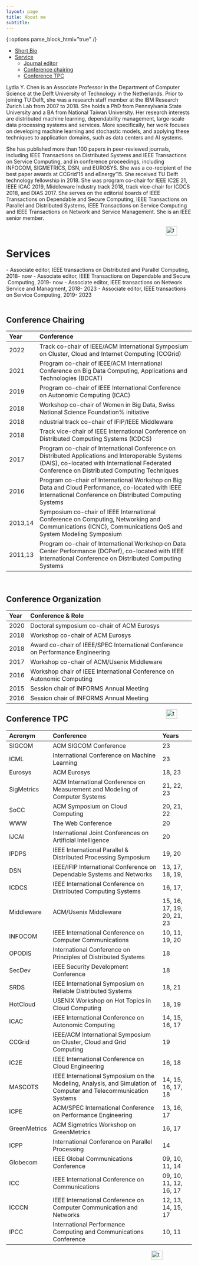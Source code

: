 ```yaml
---
layout: page
title: About me
subtitle: 
---
```


{::options parse_block_html="true" /}<a name="top"></a> 
- [Short Bio](#Bio)
- [Service](#service)
  - [Journal editor](#service)
  - [Conference chairing](#ConfChair)
  - [Conference TPC](#TPC)

<style>
    .sec-1 {
       background-color: #FAFAFA;
        display: block;
       background-size: contain;
    }
    
    .sec-2 {
    	background-color: #FFFFFF;
       background-size: contain
    }
  
</style>

<section class="sec-1>
# Short Bio<a name="Bio"></a> 


Lydia Y. Chen is an Associate Professor in the Department of Computer Science at the Delft University of Technology in the Netherlands. Prior to joining TU Delft, she was a research staff member at the IBM Research Zurich Lab from 2007 to 2018. She holds a PhD from Pennsylvania State University and a BA from National Taiwan University. Her research interests are distributed machine learning,  dependability management,  large-scale data processing systems and services. More specifically, her work focuses on developing machine learning and stochastic models, and applying these techniques to application domains, such as data centers and AI systems. 

                        
She has published more than 100 papers in peer-reviewed journals, including IEEE Transactions on Distributed Systems and IEEE Transactions on Service Computing, and in conference proceedings, including INFOCOM, SIGMETRICS, DSN, and EUROSYS. She was a co-recipient of the best paper awards at CCGrid’15 and eEnergy’15. She received TU Delft technology fellowship in 2018.  She was program co-chair for IEEE IC2E 21, IEEE ICAC 2019, Middleware Industry track 2018, track vice-chair for ICDCS 2018, and DIAS 2017. She serves on the editorial boards of IEEE Transactions on Dependable and Secure Computing, IEEE Transactions on Parallel and Distributed Systems, IEEE Transactions on Service Computing and IEEE Transactions on Network and Service Management. She is an IEEE senior member.
</section>

<figure>
 <a href="#top">
  <img src="../assets/img/top.png" alt="top" style="float: right;" width="30" height="25">
 </a>
</figure>

<br>

# Services<a name="service"></a> 
<div class="div-2">
- Associate editor, IEEE transactions on Distributed and Parallel Computing, 2018- now
- Associate editor, IEEE Transactions on Dependable and Secure  Computing, 2019- now
- Associate editor, IEEE transactions on Network Service and Managment, 2018- 2023
- Associate editor, IEEE transactions on Service Computing, 2019- 2023
</div>

<br>


## Conference Chairing <a name="ConfChair"></a> 

**Year**|**Conference**
:-----|:-----
2022| Track co-chair of IEEE/ACM International Symposium on Cluster, Cloud and Internet Computing (CCGrid)
2021| Program co-chair of IEEE/ACM International Conference on Big Data Computing, Applications and Technologies (BDCAT) 
2019|  Program co-chair of  IEEE International Conference on Autonomic Computing (ICAC)
2018| Workshop co-chair of Women in Big Data, Swiss National Science Foundation% initiative
2018| ndustrial track co-chair of IFIP/IEEE Middleware
2018| Track vice-chair of IEEE International Conference on Distributed Computing Systems (ICDCS)
2017| Program co-chair of International Conference on Distributed Applications and Interoperable Systems (DAIS), co-located with International Federated Conference on Distributed Computing Techniques 
2016| Program co-chair of International Workshop on Big Data and Cloud Performance, co-located with IEEE International Conference on Distributed Computing Systems 
2013,14|  Symposium co-chair of IEEE International Conference on Computing, Networking and Communications (ICNC), Communications QoS and System Modeling Symposium
2011,13| Program co-chair of International Workshop on Data Center Performance (DCPerf), co-located with IEEE International Conference on Distributed Computing Systems

<br>



## Conference Organization <a name="ConfOrg"></a> 

**Year**|**Conference & Role**
:-----|:-----
2020| Doctoral symposium co-chair of  ACM Eurosys
2018| Workshop co-chair of ACM Eurosys
2018| Award co-chair of IEEE/SPEC International Conference on Performance Engineering 
2017|  Workshop co-chair of  ACM/Usenix Middleware
2016 | Workshop chair of IEEE International Conference on Autonomic Computing
2015| Session chair of INFORMS Annual Meeting
2016 | Session chair of INFORMS Annual Meeting

<figure>
 <a href="#top">
  <img src="../assets/img/top.png" alt="top" style="float: right;" width="30" height="25">
 </a>
</figure>


## Conference TPC <a name="TPC"></a> 

**Acronym**|**Conference**|**Years**
:-----|:-----|:-----
SIGCOM| ACM SIGCOM Conference| 23
ICML| International Conference on Machine Learning| 23   
Eurosys |  ACM Eurosys  |18, 23
SigMetrics| ACM International Conference on Measurement and Modeling of Computer Systems| 21, 22, 23
SoCC| ACM Symposium on Cloud Computing | 20, 21, 22
WWW |  The Web Conference  | 20
IJCAI |  International Joint Conferences on Artificial Intelligence  | 20
IPDPS |  IEEE International Parallel \& Distributed Processing Symposium  | 19, 20
DSN |  IEEE/IFIP International Conference on Dependable Systems and Networks  |13,  17,  18,  19,  |20
ICDCS |  IEEE International Conference on Distributed Computing Systems  |16,  17,  |18
Middleware |   ACM/Usenix Middleware  |15,  16,  17,  19,  20,  21,  23
INFOCOM |  IEEE International Conference on Computer Communications  |10,  11,  19,  20
OPODIS |  International Conference on Principles of Distributed Systems  | 18
SecDev |  IEEE Security Development Conference  |18
SRDS |  IEEE International Symposium on Reliable Distributed Systems  |18,  21
HotCloud |  USENIX Workshop on Hot Topics in Cloud Computing  |18,  19
 ICAC |   IEEE International Conference on Autonomic Computing  |14,  15,  16,  17
 CCGrid |   IEEE/ACM International Symposium on Cluster, Cloud and Grid Computing  |19
 IC2E |  IEEE International Conference on Cloud Engineering  |16,  18
 MASCOTS |  IEEE International Symposium on the Modeling, Analysis, and Simulation of Computer and Telecommunication Systems  |14,  15,  16,  17,  18
 ICPE |  ACM/SPEC International Conference on Performance Engineering  |13,  16,  17
 GreenMetrics | ACM Sigmetrics Workshop on GreenMetrics  |16,  17
 ICPP |  International Conference on Parallel Processing  |14
 Globecom |  IEEE Global Communications Conference  |09,  10,  11,  14
 ICC |  IEEE International Conference on Communications  |09,  10,  11,  12,  16,  17
 ICCCN |  IEEE International Conference on Computer Communication and Networks  |12,  13,  14,  15,  17
 IPCC |  International Performance Computing and Communications Conference  |10,  11
<figure>


<figure>
 <a href="#top">
  <img src="../assets/img/top.png" alt="top" style="float: right;" width="30" height="25">
 </a>
</figure>
